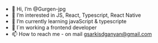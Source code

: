- 👋 Hi, I’m @Gurgen-jpg
- 👀 I’m interested in JS, React, Typescript, React Native
- 🌱 I’m currently learning javaScript & typescripte
- 💞️ I`m working a frontend developer
- 📫 How to reach me - on mail gsarkisdganyan@gmail.com

<!---
Gurgen-jpg/Gurgen-jpg is a ✨ special ✨ repository because its `README.md` (this file) appears on your GitHub profile.
You can click the Preview link to take a look at your changes.
--->
